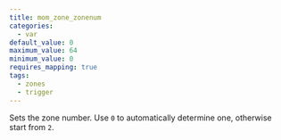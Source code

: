 ```yaml
---
title: mom_zone_zonenum
categories:
  - var
default_value: 0
maximum_value: 64
minimum_value: 0
requires_mapping: true
tags:
  - zones
  - trigger
---
```


Sets the zone number. Use `0` to automatically determine one, otherwise start from `2`.
